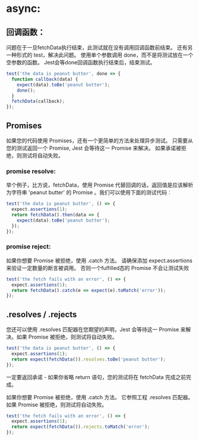 # async:

## 回调函数：
问题在于一旦fetchData执行结束，此测试就在没有调用回调函数前结束。
还有另一种形式的 test，解决此问题。 使用单个参数调用 done，而不是将测试放在一个空参数的函数。 Jest会等done回调函数执行结束后，结束测试。

```js
test('the data is peanut butter', done => {
  function callback(data) {
    expect(data).toBe('peanut butter');
    done();
  }
  fetchData(callback);
});
```


## Promises

如果您的代码使用 Promises，还有一个更简单的方法来处理异步测试。 只需要从您的测试返回一个 Promise, Jest 会等待这一 Promise 来解决。 如果承诺被拒绝，则测试将自动失败。

### promise resolve:
举个例子，比方说，fetchData，使用 Promise 代替回调的话，返回值是应该解析为字符串 'peanut butter' 的 Promise 。我们可以使用下面的测试代码︰
```js
test('the data is peanut butter', () => {
  expect.assertions(1);
  return fetchData().then(data => {
    expect(data).toBe('peanut butter');
  });
});
```

### promise reject:
如果你想要 Promise 被拒绝，使用 .catch 方法。 请确保添加 expect.assertions 来验证一定数量的断言被调用。 否则一个fulfilled态的 Promise 不会让测试失败
```js
test('the fetch fails with an error', () => {
  expect.assertions(1);
  return fetchData().catch(e => expect(e).toMatch('error'));
});
```



## .resolves / .rejects

您还可以使用 .resolves 匹配器在您期望的声明，Jest 会等待这一 Promise 来解决。如果 Promise 被拒绝，则测试将自动失败。
```js
test('the data is peanut butter', () => {
  expect.assertions(1);
  return expect(fetchData()).resolves.toBe('peanut butter');
});
```
一定要返回承诺 - 如果你省略 return 语句，您的测试将在 fetchData 完成之前完成。

如果你想要 Promise 被拒绝，使用 .catch 方法。 它参照工程 .resolves 匹配器。 如果 Promise 被拒绝，则测试将自动失败。
```js
test('the fetch fails with an error', () => {
  expect.assertions(1);
  return expect(fetchData()).rejects.toMatch('error');
});
```

